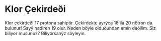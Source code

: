 # Klor Çekirdeði

Klor çekirdeði 17 protona sahiptir. Çekirdekte ayrýca 18 ila 20 nötron da
bulunur! Sayý nadiren 19 olur. Neden böyle olduðundan emin deðilim. Siz biliyor
musunuz? Biliyorsanýz söyleyin.
